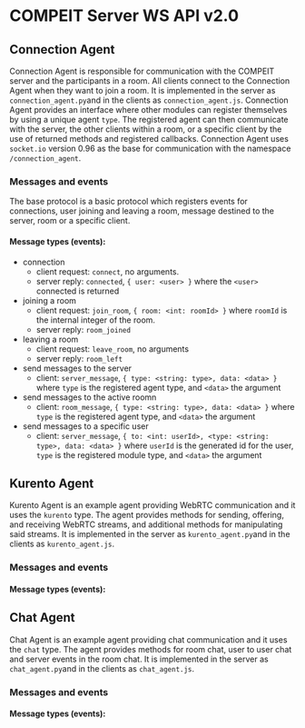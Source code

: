 # COMPEIT Server WS API v2.0

## Connection Agent

Connection Agent is responsible for communication with the COMPEIT server and the participants in a room. All clients connect to the Connection Agent when they want to join a room. It is implemented in the server as `connection_agent.py`and in the clients as `connection_agent.js`. Connection Agent provides an interface where other modules can register themselves by using a unique agent `type`. The registered agent can then communicate with the server, the other clients within a room, or a specific client by the use of returned methods and registered callbacks. Connection Agent uses `socket.io` version 0.96 as the base for communication with the namespace `/connection_agent`.

### Messages and events

The base protocol is a basic protocol which registers events for connections, user joining and leaving a room, message destined to the server, room or a specific client. 

#### Message types (events):

* connection
  - client request: `connect`, no arguments.
  - server reply: `connected`, `{ user: <user> }` where the `<user>` connected is returned
* joining a room
  - client request: `join_room`, `{ room: <int: roomId> }` where `roomId` is the internal integer of the room.
  - server reply: `room_joined`
* leaving a room
  - client request: `leave_room`, no arguments
  - server reply: `room_left`
* send messages to the server
  - client: `server_message`, `{ type: <string: type>, data: <data> }` where `type` is the registered agent type, and `<data>` the argument
* send messages to the active roomn
  - client: `room_message`, `{ type: <string: type>, data: <data> }` where `type` is the registered agent type, and `<data>` the argument
* send messages to a specific user 
  - client: `server_message`, `{ to: <int: userId>, <type: <string: type>, data: <data> }` where `userId` is the generated id for the user, `type` is the registered module type, and `<data>` the argument

## Kurento Agent

Kurento Agent is an example agent providing WebRTC communication and it uses the `kurento` type. The agent provides methods for sending, offering, and receiving WebRTC streams, and additional methods for manipulating said streams. It is implemented in the server as `kurento_agent.py`and in the clients as `kurento_agent.js`.

### Messages and events

#### Message types (events):

## Chat Agent

Chat Agent is an example agent providing chat communication and it uses the `chat` type. The agent provides methods for room chat, user to user chat and server events in the room chat. It is implemented in the server as `chat_agent.py`and in the clients as `chat_agent.js`.

### Messages and events

#### Message types (events):

